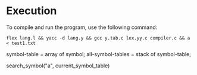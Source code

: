 # Execution

To compile and run the program, use the following command:

```shell
flex lang.l && yacc -d lang.y && gcc y.tab.c lex.yy.c compiler.c && a < test1.txt
```


symbol-table = array of symbol;
all-symbol-tables = stack of symbol-table;

search_symbol("a", current_symbol_table)
